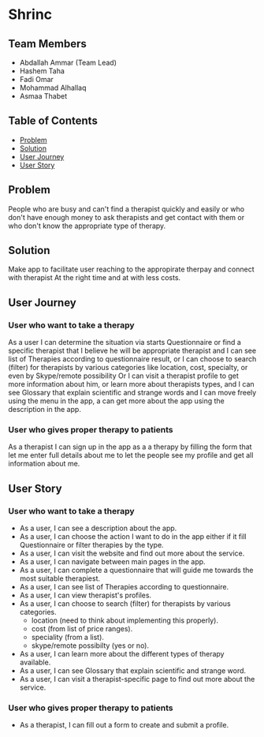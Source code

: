 # Shrinc

## **Team Members**
* Abdallah Ammar (Team Lead)
* Hashem Taha 
* Fadi Omar 
* Mohammad Alhallaq
* Asmaa Thabet

## **Table of Contents** 
* [Problem](#problem)
* [Solution](#solution)
* [User Journey](#user-journey)
* [User Story](#user-story)

## **Problem** 

People who are busy and can't find a therapist quickly and easily or who don't have enough money to ask therapists and get contact with them or who don't know the appropriate type of therapy.
    
## **Solution** 

Make app to facilitate user reaching to the appropirate therpay and connect with therapist At the right time and at with less costs.

## **User Journey**  

### **User who want to take a therapy**

As a user I can determine the situation via starts Questionnaire or find a specific therapist that I believe he will be appropriate therapist and I can see list of Therapies according to questionnaire result, or I can choose to search (filter) for therapists by various categories like location, cost,
specialty, or even by Skype/remote possibility Or I can visit a therapist profile to get more information about him, or learn more about therapists types,
and I can see Glossary that explain scientific and strange words and I can move freely using the menu in the app, a can get more about the app using the description in the app.

### **User who gives proper therapy to patients**
As a therapist I can sign up in the app as a a therapy by filling the form that let me enter full details about me to let the people see my profile and get all information about me. 

## **User Story** 

### **User who want to take a therapy**
- As a user, I can see a description about the app.
- As a user, I can choose the action I want to do in the app either if it fill Questionnaire or filter therapies by the type.
- As a user, I can visit the website and find out more about the service.
- As a user, I can navigate between main pages in the app. 
- As a user, I can complete a questionnaire that will guide me towards the most suitable therapiest. 
- As a user, I can see list of Therapies according to questionnaire. 
- As a user, I can view therapist's profiles.
- As a user, I can choose to search (filter) for therapists by various categories.
    - location (need to think about implementing this properly).
    - cost (from list of price ranges).
    - speciality (from a list).
    - skype/remote possibilty (yes or no).
- As a user, I can learn more about the different types of therapy available. 
- As a user, I can see Glossary that explain scientific and strange word.
- As a user, I can visit a therapist-specific page to find out more about the service.

### **User who gives proper therapy to patients**
- As a therapist, I can fill out a form to create and submit a profile.
